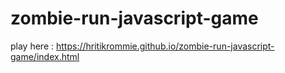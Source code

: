 # zombie-run-javascript-game
play here : https://hritikrommie.github.io/zombie-run-javascript-game/index.html
